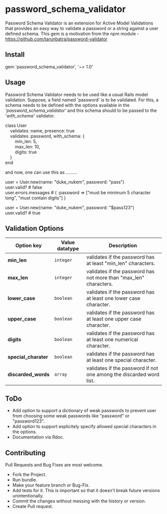 # password_schema_validator

Password Schema Validator is an extension for Active Model Validations that provides an easy way to validate a password or a string against a user defined schema. This gem is a motivation from the npm module - https://github.com/tarunbatra/password-validator

## Install

gem 'password_schema_validator', '~> 1.0'

## Usage

Password Schema Validator needs to be used like a usual Rails model validation. Suppose, a field named 'password' is to be validated. For this, a schema needs to be defined with the options available in the *'password_schema_validator'* and this schema should to be passed to the *'with_schema'* validator.

class User  
&nbsp;&nbsp;&nbsp;&nbsp;validates :name, presence: true     
&nbsp;&nbsp;&nbsp;&nbsp;validates :password, with_schema: {   
&nbsp;&nbsp;&nbsp;&nbsp;&nbsp;&nbsp;&nbsp;&nbsp;min_len: 5,   
&nbsp;&nbsp;&nbsp;&nbsp;&nbsp;&nbsp;&nbsp;&nbsp;max_len: 10,   
&nbsp;&nbsp;&nbsp;&nbsp;&nbsp;&nbsp;&nbsp;&nbsp;digits: true   
&nbsp;&nbsp;&nbsp;&nbsp;}  
end

and now, one can use this as .........

user = User.new(name: "duke_nukem", password: "pass")  
user.valid? # false  
user.errors.messages # { :password => ["must be minimum 5 character long", "must contain digits"] }

user = User.new(name: "duke_nukem", password: "$pass123")  
user.valid? # true

## Validation Options

Option key | Value datatype | Description
---------- | -------------- | -----------
**min_len** | `integer` | validates if the password has at least "min_len" characters.
**max_len** | `integer` | validates if the password has not more than "max_len" characters.
**lower_case** | `boolean` | validates if the password has at least one lower case character.
**upper_case** | `boolean` | validates if the password has at least one upper case character.
**digits** | `boolean` | validates if the password has at least one numerical character.
**special_charater** | `boolean` | validates if the password has at least one special character.
**discarded_words** | `array` | validates if the password if not one among the discarded word list.

## ToDo

* Add option to support a dictionary of weak passwords to prevent user from choosing some weak passwords like "password" or "password123".
* Add option to support explicitely specify allowed special characters in the options.
* Documentation via Rdoc.

## Contributing

Pull Requests and Bug Fixes are most welcome. 

* Fork the Project.
* Run bundle.
* Make your feature branch or Bug-Fix.
* Add tests for it. This is important so that it doesn't break future versions unintentionally.
* Commit the changes without messing with the history or version.
* Create Pull request.

